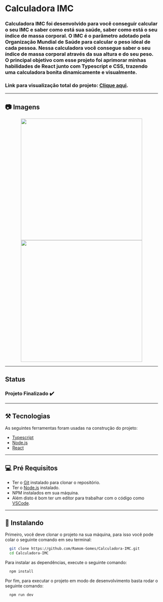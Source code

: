 # Calculadora IMC

### Calculadora IMC  foi desenvolvido para você conseguir calcular o seu IMC e saber como está sua saúde, saber como está o seu índice de massa corporal. O IMC é o parâmetro adotado pela Organização Mundial de Saúde para calcular o peso ideal de cada pessoa. Nessa calculadora você consegue saber o seu índice de massa corporal através da sua altura e do seu peso. O principal objetivo com esse projeto foi aprimorar minhas habilidades de React junto com Typescript e CSS, trazendo uma calculadora bonita dinamicamente e visualmente.

### Link para visualização total do projeto: [Clique aqui](https://deft-druid-7008d8.netlify.app/).
---
## 📷 Imagens

<div align="center" display="flex">
  <img src="https://github.com/Ramom-Gomes/Calculadora-de-IMC./assets/110055468/4601850d-d75f-4191-8dbf-64947cd1a774" width="400px" />
  <img src="https://github.com/Ramom-Gomes/Calculadora-de-IMC./assets/110055468/7fc3d0bf-d86d-4263-a1d1-bffced4caf4b" width="400px" />
</div>

---

## Status
### Projeto Finalizado ✔️
---

## ⚒️ Tecnologias
As seguintes ferramentas foram usadas na construção do projeto:

- [Typescript](https://www.typescriptlang.org/)
- [Node.js](https://nodejs.org/en/)
- [React](https://pt-br.reactjs.org/)
---


## 💻 Pré Requisitos

* Ter o [Git](https://git-scm.com) instalado para clonar o repositório.
* Ter o [Node.js](https://nodejs.org/en/) instalado.
* NPM instalados em sua máquina.
* Além disto é bom ter um editor para trabalhar com o código como [VSCode](https://code.visualstudio.com/).

---

## 🚀 Instalando

Primeiro, você deve clonar o projeto na sua máquina, para isso você pode colar o seguinte comando em seu terminal:

```bash
  git clone https://github.com/Ramom-Gomes/Calculadora-IMC.git
  cd Calculadora-IMC
```
Para instalar as dependências, execute o seguinte comando:

```bash
  npm install
```

Por fim, para executar o projeto em modo de desenvolvimento basta rodar o seguinte comando:

```bash
  npm run dev
```
